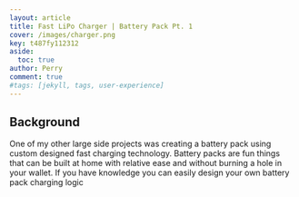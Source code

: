 ```yaml
---
layout: article 
title: Fast LiPo Charger | Battery Pack Pt. 1
cover: /images/charger.png
key: t487fy112312
aside:
  toc: true
author: Perry
comment: true
#tags: [jekyll, tags, user-experience]
---
```


## Background

One of my other large side projects was creating a battery pack using custom designed fast charging technology. Battery packs are fun things that can be built at home with relative ease and without burning a hole in your wallet. If you have knowledge you can easily design your own battery pack charging logic

<!--more-->
